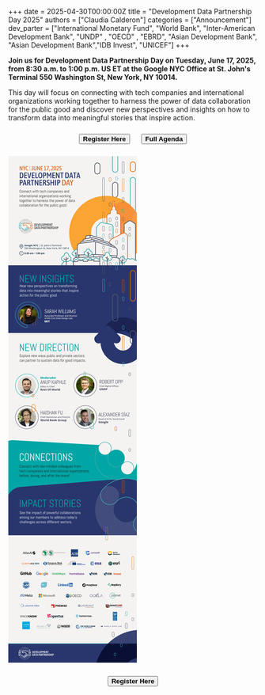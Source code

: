 +++
date =  2025-04-30T00:00:00Z
title = "Development Data Partnership Day 2025"
authors = ["Claudia Calderon"]
categories = ["Announcement"]
dev_parter = ["International Monetary Fund", "World Bank", "Inter-American Development Bank", "UNDP" , "OECD" , "EBRD", "Asian Development Bank", "Asian Development Bank","IDB Invest", "UNICEF"]
+++

**Join us for Development Data Partnership Day on Tuesday, June 17, 2025, from 8:30 a.m. to 1:00 p.m. US ET at the Google NYC Office at St. John's Terminal 550 Washington St, New York, NY 10014.**

This day will focus on connecting with tech companies and international organizations working together to harness the power of data collaboration for the public good and discover new perspectives and insights on how to transform data into meaningful stories that inspire action.

<div style="text-align:center; font-weight:bold;">
  <button type="button" class="btn btn-outline-info" style="margin: 10px;">
    <a href="https://forms.office.com/Pages/ResponsePage.aspx?id=wP6iMWsmZ0y1bieW2PWcNnFCsHhxqiNJllqArA6vm_1URDM4Mkk5SFU0NFlRSzdERDJLSVFXTUVWTy4u" style="text-decoration: none; color: inherit; font-weight: bold;">
      Register Here
    </a>
  </button>

  <button type="button" class="btn btn-outline-info" style="margin: 10px;">
    <a href="Agenda_2025.pdf" style="text-decoration: none; color: inherit; font-weight: bold;">
      Full Agenda
    </a>
  </button>
</div>


![](DDP_2025_June.png)

<div style="text-align:center; font-weight:bold;">
  <button type="button" class="btn btn-outline-info" style="margin: 10px;">
    <a href="https://forms.office.com/Pages/ResponsePage.aspx?id=wP6iMWsmZ0y1bieW2PWcNnFCsHhxqiNJllqArA6vm_1URDM4Mkk5SFU0NFlRSzdERDJLSVFXTUVWTy4u" style="text-decoration: none; color: inherit; font-weight: bold;">
      Register Here
    </a>
  </button>

</div>
